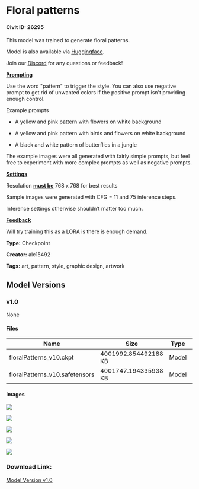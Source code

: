 # Floral patterns

#### Civit ID: 26295

<p>This model was trained to generate floral patterns.<br /></p><p>Model is also available via <a target="_blank" rel="ugc" href="https://huggingface.co/Mobius-labs/floral_pattern"><u>Huggingface</u></a>. </p><p>Join our <a target="_blank" rel="ugc" href="https://discord.gg/BuEEtKnfUK"><u>Discord</u></a> for any questions or feedback!<br /></p><p><strong><u>Prompting</u></strong></p><p>Use the word "pattern" to trigger the style. You can also use negative prompt to get rid of unwanted colors if the positive prompt isn't providing enough control.<br /></p><p>Example prompts</p><ul><li><p>A yellow and pink pattern with flowers on white background</p></li><li><p>A yellow and pink pattern with birds and flowers on white background</p></li><li><p>A black and white pattern of butterflies in a jungle</p><p></p></li></ul><p>The example images were all generated with fairly simple prompts, but feel free to experiment with more complex prompts as well as negative prompts.<br /></p><p><strong><u>Settings</u></strong></p><p>Resolution <strong><u>must be</u></strong> 768 x 768 for best results</p><p>Sample images were generated with CFG = 11 and 75 inference steps. <br /></p><p>Inference settings otherwise shouldn’t matter too much.<br /></p><p><strong><u>Feedback</u></strong></p><p>Will try training this as a LORA is there is enough demand. </p>

**Type:** Checkpoint

**Creator:** alc15492

**Tags:** art, pattern, style, graphic design, artwork

## Model Versions

### v1.0

None

#### Files

| Name | Size | Type | Format | Download Url | AutoV1 | AutoV2 | SHA256 | CRC32 | BLAKE3 |
| --- | --- | --- | --- | --- | --- | --- | --- | --- | --- |
| floralPatterns_v10.ckpt | 4001992.854492188 KB | Model | PickleTensor | https://civitai.com/api/download/models/31484?type=Model&format=PickleTensor&size=full&fp=fp16 | E8D24E03 | D95946203B | D95946203BF9E1573E8CF32EC3AE628040B5917F44C1930993FA7384C9D33593 | 02D53050 | 62E1D707E8AB89A4A8FF493F3D35D48A8838C53A41491BE9297116DF6DD853CC |
| floralPatterns_v10.safetensors | 4001747.194335938 KB | Model | SafeTensor | https://civitai.com/api/download/models/31484 | BB8034DB | AEBD01368A | AEBD01368A4A83D13AF551E1D58410AFDC10B4621EFBB4DBB8BDEA4ECE0A1690 | FCDAE6D1 | CB9249F340D3C8189785DE87ADAAAED03F92A34528F3FC93392E7993E0AB58F8 |

#### Images

<p><img src="https://image.civitai.com/xG1nkqKTMzGDvpLrqFT7WA/a04a8d31-f055-40f6-d152-af2811715700/width=450/358250.jpeg" /></p>

<p><img src="https://image.civitai.com/xG1nkqKTMzGDvpLrqFT7WA/17f2b765-c860-409b-3d39-7202cc7a7400/width=450/358254.jpeg" /></p>

<p><img src="https://image.civitai.com/xG1nkqKTMzGDvpLrqFT7WA/98e8b119-14cb-492e-1f30-cf35dd5b5e00/width=450/358252.jpeg" /></p>

<p><img src="https://image.civitai.com/xG1nkqKTMzGDvpLrqFT7WA/549c6d86-5576-4d67-6eca-5c6cc4106b00/width=450/358251.jpeg" /></p>

<p><img src="https://image.civitai.com/xG1nkqKTMzGDvpLrqFT7WA/3d669764-52ec-411f-5f8a-9252f3e83900/width=450/358288.jpeg" /></p>

### Download Link:

[Model Version v1.0](https://civitai.com/api/download/models/31484)

